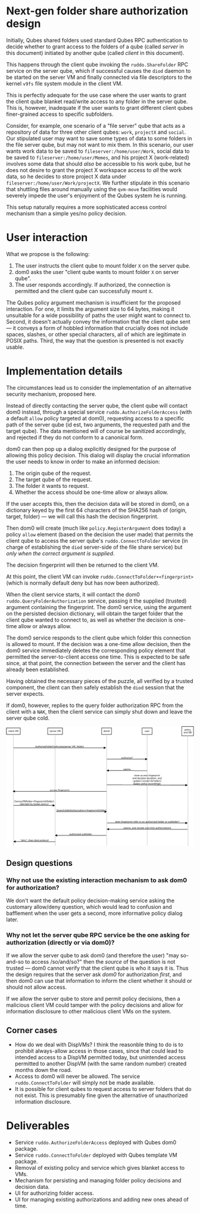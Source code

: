 # Next-gen folder share authorization design

Initially, Qubes shared folders used standard Qubes RPC authentication to decide whether to grant access to the folders of a qube (called *server* in this document) initiated by another qube (called *client* in this document).

This happens through the client qube invoking the `ruddo.ShareFolder` RPC service on the server qube, which if successful causes the `diod` daemon to be started on the server VM and finally connected via file descriptors to the kernel `v9fs` file system module in the client VM.

This is perfectly adequate for the use case where the user wants to grant the client qube blanket read/write access to any folder in the server qube.  This is, however, inadequate if the user wants to grant different client qubes finer-grained access to specific subfolders.

Consider, for example, one scenario of a "file server" qube that acts as a repository of data for three other client qubes: `work`, `projectX` and `social`.  Our stipulated user may want to save some types of data to some folders in the file server qube, but may not want to mix them.  In this scenario, our user wants work data to be saved to `fileserver:/home/user/Work`, social data to be saved to `fileserver:/home/user/Memes`, and his project X (work-related) involves some data that should *also* be accessible to his work qube, but he does not desire to grant the project X workspace access to *all* the work data, so he decides to store project X data under `fileserver:/home/user/Work/projectX`.  We further stipulate in this scenario that shuttling files around manually using the `qvm-move` facilities would severely impede the user's enjoyment of the Qubes system he is running.

This setup naturally requires a more sophisticated access control mechanism than a simple yes/no policy decision.

# User interaction

What we propose is the following:

1. The user instructs the client qube to mount folder `X` on the server qube.
2. dom0 asks the user "client qube wants to mount folder `X` on server qube".
3. The user responds accordingly.  If authorized, the connection is permitted and the client qube can successfully mount `X`.

The Qubes policy argument mechanism is insufficient for the proposed interaction.  For one, it limits the argument size to 64 bytes, making it unsuitable for a wide possibility of paths the user might want to connect to.  Second, it doesn't actually convey the information that the client qube sent — it conveys a form of hobbled information that crucially does not include spaces, slashes, or other special characters, all of which are legitimate in POSIX paths.  Third, the way that the question is presented is not exactly usable.

# Implementation details

The circumstances lead us to consider the implementation of an alternative security mechanism, proposed here.

Instead of directly contacting the server qube, the client qube will contact dom0 instead, through a special service `ruddo.AuthorizeFolderAccess` (with a default `allow` policy targeted at dom0), requesting access to a specific path of the server qube (id est, two arguments, the requested path and the target qube).  The data mentioned will of course be sanitized accordingly, and rejected if they do not conform to a canonical form.

dom0 can then pop up a dialog explicitly designed for the purpose of allowing this policy decision.  This dialog will display the crucial information the user needs to know in order to make an informed decision:

1. The origin qube of the request.
2. The target qube of the request.
3. The folder it wants to request.
4. Whether the access should be one-time allow or always allow.

If the user accepts this, then the decision data will be stored in dom0, on a dictionary keyed by the first 64 characters of the SHA256 hash of (origin, target, folder) — we will call this hash the decision fingerprint.

Then dom0 will create (much like `policy.RegisterArgument` does today) a policy `allow` element (based on the decision the user made) that permits the client qube to access the server qube's `ruddo.ConnectToFolder` service (in charge of establishing the `diod` server-side of the file share service) but *only when the correct argument is supplied*.

The decision fingerprint will then be returned to the client VM.

At this point, the client VM can invoke `ruddo.ConnectToFolder+<fingerprint>` (which is normally default deny but has now been authorized).

When the client service starts, it will contact the dom0 `ruddo.QueryFolderAuthorization` service, passing it the supplied (trusted) argument containing the fingerprint.  The dom0 service, using the argument on the persisted decision dictionary, will obtain the target folder that the client qube wanted to connect to, as well as whether the decision is one-time allow or always allow.

The dom0 service responds to the client qube which folder this connection is allowed to mount.  If the decision was a one-time allow decision, then the dom0 service immediately deletes the corresponding policy element that permitted the server-to-client access one time.  This is expected to be safe since, at that point, the connection between the server and the client has already been established.

Having obtained the necessary pieces of the puzzle, all verified by a trusted component, the client can then safely establish the `diod` session that the server expects.

If dom0, however, replies to the query folder authorization RPC from the client with a `NAK`, then the client service can simply shut down and leave the server qube cold.

![Authorization implementation diagram](./authorization.png)

## Design questions

### Why not use the existing interaction mechanism to ask dom0 for authorization?

We don't want the default policy decision-making service asking the customary allow/deny question, which would lead to confusion and bafflement when the user gets a second, more informative policy dialog later.

### Why not let the server qube RPC service be the one asking for authorization (directly or via dom0)?

If we allow the server qube to ask dom0 (and therefore the user) "may so-and-so to access /so/and/so?" then the *source* of the question is not trusted — dom0 cannot verify that the client qube is who it says it is.  Thus the design requires that the server ask *dom0* for authorization *first*, and then dom0 can use that information to inform the client whether it should or should not allow access.

If we allow the server qube to store and permit policy decisions, then a malicious client VM could tamper with the policy decisions and allow for information disclosure to other malicious client VMs on the system.


## Corner cases

* How do we deal with DispVMs?  I think the reasonble thing to do is to prohibit always-allow access in those cases, since that could lead to intended access to a DispVM permitted today, but unintended access permitted to another DispVM (with the same random number) created months down the road.
* Access to dom0 will never be allowed.  The service `ruddo.ConnectToFolder` will simply not be made available.
* It is possible for client qubes to request access to server folders that do not exist.  This is presumably fine given the alternative of unauthorized information disclosure.

# Deliverables

* Service `ruddo.AuthorizeFolderAccess` deployed with Qubes dom0 package.
* Service `ruddo.ConnectToFolder` deployed with Qubes template VM package.
* Removal of existing policy and service which gives blanket access to VMs.
* Mechanism for persisting and managing folder policy decisions and decision data.
* UI for authorizing folder access.
* UI for managing existing authorizations and adding new ones ahead of time.

